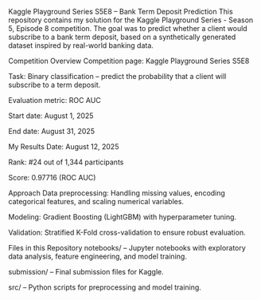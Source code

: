 
Kaggle Playground Series S5E8 – Bank Term Deposit Prediction
This repository contains my solution for the Kaggle Playground Series - Season 5, Episode 8 competition.
The goal was to predict whether a client would subscribe to a bank term deposit, based on a synthetically generated dataset inspired by real-world banking data.

Competition Overview
Competition page: Kaggle Playground Series S5E8

Task: Binary classification – predict the probability that a client will subscribe to a term deposit.

Evaluation metric: ROC AUC

Start date: August 1, 2025

End date: August 31, 2025

My Results
Date: August 12, 2025

Rank: #24 out of 1,344 participants

Score: 0.97716 (ROC AUC)

Approach
Data preprocessing: Handling missing values, encoding categorical features, and scaling numerical variables.

Modeling: Gradient Boosting (LightGBM) with hyperparameter tuning.

Validation: Stratified K-Fold cross-validation to ensure robust evaluation.

Files in this Repository
notebooks/ – Jupyter notebooks with exploratory data analysis, feature engineering, and model training.

submission/ – Final submission files for Kaggle.

src/ – Python scripts for preprocessing and model training.

